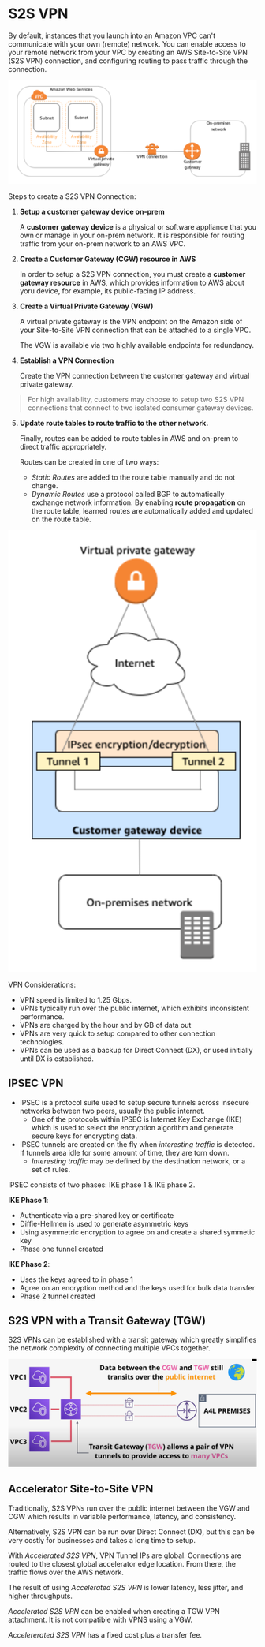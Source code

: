 # S2S VPN

By default, instances that you launch into an Amazon VPC can't communicate with your own (remote) network. You can enable access to your remote network from your VPC by creating an AWS Site-to-Site VPN (S2S VPN) connection, and configuring routing to pass traffic through the connection.

![S2S VPN Connection](./static/images/networking_s2svpn.png)

Steps to create a S2S VPN Connection:

1. **Setup a customer gateway device on-prem**

    A **customer gateway device** is a physical or software appliance that you own or manage in your on-prem network. It is responsible for routing traffic from your on-prem network to an AWS VPC.

2. **Create a Customer Gateway (CGW) resource in AWS**

    In order to setup a S2S VPN connection, you must create a **customer gateway resource** in AWS, which provides information to AWS about yoru device, for example, its public-facing IP address.

3. **Create a Virtual Private Gateway (VGW)**

    A virtual private gateway is the VPN endpoint on the Amazon side of your Site-to-Site VPN connection that can be attached to a single VPC.

    The VGW is available via two highly available endpoints for redundancy.

4. **Establish a VPN Connection**

    Create the VPN connection between the customer gateway and virtual private gateway.

> For high availability, customers may choose to setup two S2S VPN connections that connect to two isolated consumer gateway devices.

5. **Update route tables to route traffic to the other network.**

    Finally, routes can be added to route tables in AWS and on-prem to direct traffic appropriately.

    Routes can be created in one of two ways:
    - *Static Routes* are added to the route table manually and do not change.
    - *Dynamic Routes* use a protocol called BGP to automatically exchange network information. By enabling **route propagation** on the route table, learned routes are automatically added and updated on the route table.


![Customer Gateway](./static/images/networking_customergateway.png)

VPN Considerations:
- VPN speed is limited to 1.25 Gbps.
- VPNs typically run over the public internet, which exhibits inconsistent performance.
- VPNs are charged by the hour and by GB of data out
- VPNs are very quick to setup compared to other connection technologies.
- VPNs can be used as a backup for Direct Connect (DX), or used initially until DX is established.

## IPSEC VPN

- IPSEC is a protocol suite used to setup secure tunnels across insecure networks between two peers, usually the public internet.
    - One of the protocols within IPSEC is Internet Key Exchange (IKE) which is used to select the encryption algorithm and generate secure keys for encrypting data.
- IPSEC tunnels are created on the fly when *interesting traffic* is detected. If tunnels area idle for some amount of time, they are torn down.
    - *Interesting traffic* may be defined by the destination network, or a set of rules.

IPSEC consists of two phases: IKE phase 1 & IKE phase 2.

**IKE Phase 1**:
- Authenticate via a pre-shared key or certificate
- Diffie-Hellmen is used to generate asymmetric keys
- Using asymmetric encryption to agree on and create a shared symmetic key
- Phase one tunnel created

**IKE Phase 2**:
- Uses the keys agreed to in phase 1
- Agree on an encryption method and the keys used for bulk data transfer
- Phase 2 tunnel created

## S2S VPN with a Transit Gateway (TGW)

S2S VPNs can be established with a transit gateway which greatly simplifies the network complexity of connecting multiple VPCs together.

![S2S VPN with a Transit Gateway](./static/images/networking_s2svpn_tgw.png)

## Accelerator Site-to-Site VPN

Traditionally, S2S VPNs run over the public internet between the VGW and CGW which results in variable performance, latency, and consistency.

Alternatively, S2S VPN can be run over Direct Connect (DX), but this can be very costly for businesses and takes a long time to setup.

With *Accelerated S2S VPN*, VPN Tunnel IPs are global. Connections are routed to the closest global accelerator edge location. From there, the traffic flows over the AWS network.

The result of using *Accelerated S2S VPN* is lower latency, less jitter, and higher throughputs.

*Accelerated S2S VPN* can be enabled when creating a TGW VPN attachment. It is not compatible with VPNS using a VGW.

*Accelererated S2S VPN* has a fixed cost plus a transfer fee.
